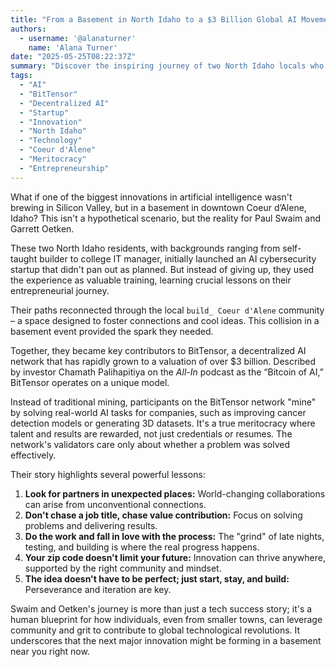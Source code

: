 ```yaml
---
title: "From a Basement in North Idaho to a $3 Billion Global AI Movement"
authors:
  - username: '@alanaturner'
    name: 'Alana Turner'
date: "2025-05-25T08:22:37Z"
summary: "Discover the inspiring journey of two North Idaho locals who, after a failed startup, became pivotal figures in BitTensor, a decentralized AI network now valued at $3 billion, proving that world-changing innovation can start anywhere."
tags:
  - "AI"
  - "BitTensor"
  - "Decentralized AI"
  - "Startup"
  - "Innovation"
  - "North Idaho"
  - "Technology"
  - "Coeur d'Alene"
  - "Meritocracy"
  - "Entrepreneurship"
---
```


What if one of the biggest innovations in artificial intelligence wasn't brewing in Silicon Valley, but in a basement in downtown Coeur d’Alene, Idaho? This isn't a hypothetical scenario, but the reality for Paul Swaim and Garrett Oetken.

These two North Idaho residents, with backgrounds ranging from self-taught builder to college IT manager, initially launched an AI cybersecurity startup that didn't pan out as planned. But instead of giving up, they used the experience as valuable training, learning crucial lessons on their entrepreneurial journey.

Their paths reconnected through the local `build_ Coeur d'Alene` community – a space designed to foster connections and cool ideas. This collision in a basement event provided the spark they needed.

Together, they became key contributors to BitTensor, a decentralized AI network that has rapidly grown to a valuation of over $3 billion. Described by investor Chamath Palihapitiya on the *All-In* podcast as the “Bitcoin of AI,” BitTensor operates on a unique model.

Instead of traditional mining, participants on the BitTensor network "mine" by solving real-world AI tasks for companies, such as improving cancer detection models or generating 3D datasets. It's a true meritocracy where talent and results are rewarded, not just credentials or resumes. The network's validators care only about whether a problem was solved effectively.

Their story highlights several powerful lessons:

1.  **Look for partners in unexpected places:** World-changing collaborations can arise from unconventional connections.
2.  **Don't chase a job title, chase value contribution:** Focus on solving problems and delivering results.
3.  **Do the work and fall in love with the process:** The "grind" of late nights, testing, and building is where the real progress happens.
4.  **Your zip code doesn't limit your future:** Innovation can thrive anywhere, supported by the right community and mindset.
5.  **The idea doesn't have to be perfect; just start, stay, and build:** Perseverance and iteration are key.

Swaim and Oetken's journey is more than just a tech success story; it's a human blueprint for how individuals, even from smaller towns, can leverage community and grit to contribute to global technological revolutions. It underscores that the next major innovation might be forming in a basement near you right now.
